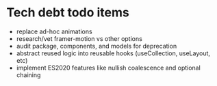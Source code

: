 # Tech debt todo items

- replace ad-hoc animations
- research/vet framer-motion vs other options
- audit package, components, and models for deprecation
- abstract reused logic into reusable hooks (useCollection, useLayout, etc)
- implement ES2020 features like nullish coalescence and optional chaining
